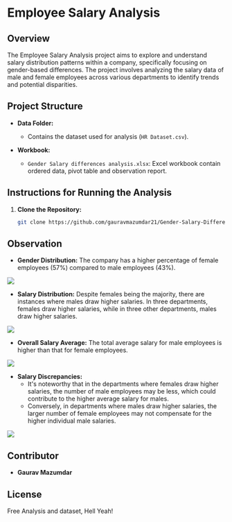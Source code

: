 # Employee Salary Analysis

## Overview

The Employee Salary Analysis project aims to explore and understand salary distribution patterns within a company, specifically focusing on gender-based differences. The project involves analyzing the salary data of male and female employees across various departments to identify trends and potential disparities.

## Project Structure

- **Data Folder:**
  - Contains the dataset used for analysis (`HR Dataset.csv`).
  
- **Workbook:**
  - `Gender Salary differences analysis.xlsx`: Excel workbook contain ordered data, pivot table and observation report.

## Instructions for Running the Analysis

1. **Clone the Repository:**
   ```bash
   git clone https://github.com/gauravmazumdar21/Gender-Salary-Differences-Analysis.git
   
## Observation
- **Gender Distribution:**
The company has a higher percentage of female employees (57%) compared to male employees (43%).

![](Obseravtion%20Charts/Numner_of_Employees.png)

- **Salary Distribution:**
Despite females being the majority, there are instances where males draw higher salaries.
In three departments, females draw higher salaries, while in three other departments, males draw higher salaries.

![](Obseravtion%20Charts/Number%20of%20Employee_in_each_department.png)

- **Overall Salary Average:**
The total average salary for male employees is higher than that for female employees.

![](Obseravtion%20Charts/Average_salary_in_each_department.png)

- **Salary Discrepancies:**
  - It's noteworthy that in the departments where females draw higher salaries, the number of male employees may be less, which could contribute to the higher average salary for males.
  - Conversely, in departments where males draw higher salaries, the larger number of female employees may not compensate for the higher individual male salaries.

![](Obseravtion%20Charts/Average_Salary.png)

## Contributor
- **Gaurav Mazumdar**

## License
Free Analysis and dataset, Hell Yeah!

